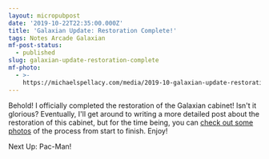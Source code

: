 ```yaml
---
layout: micropubpost
date: '2019-10-22T22:35:00.000Z'
title: 'Galaxian Update: Restoration Complete!'
tags: Notes Arcade Galaxian
mf-post-status:
  - published
slug: galaxian-update-restoration-complete
mf-photo:
  - >-
    https://michaelspellacy.com/media/2019-10-galaxian-update-restoration-complete/1571783755422.jpg
---
```

Behold! I officially completed the restoration of the Galaxian cabinet! Isn&#39;t it glorious? Eventually, I&#39;ll get around to writing a more detailed post about the restoration of this cabinet, but for the time being, you can [check out some photos](https://photos.app.goo.gl/WSSfYPSoPKM52WKr7) of the process from start to finish. Enjoy!

Next Up: Pac-Man!
